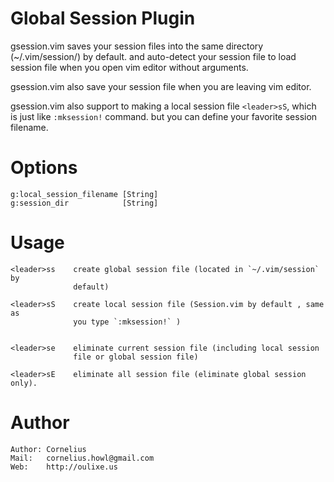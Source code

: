 Global Session Plugin
============================================
gsession.vim saves your session files into the same directory (~/.vim/session/) by default.
and auto-detect your session file to load session file when you open vim editor without arguments.

gsession.vim also save your session file when you are leaving vim editor.

gsession.vim also support to making a local session file `<leader>sS`, which is
just like `:mksession!` command. but you can define your favorite session filename.

Options
=======

    g:local_session_filename [String]
    g:session_dir            [String]

Usage
=======

    <leader>ss    create global session file (located in `~/.vim/session` by
                  default)

    <leader>sS    create local session file (Session.vim by default , same as
                  you type `:mksession!` )


    <leader>se    eliminate current session file (including local session
                  file or global session file)

    <leader>sE    eliminate all session file (eliminate global session only).

Author
======

    Author: Cornelius
    Mail:   cornelius.howl@gmail.com
    Web:    http://oulixe.us
